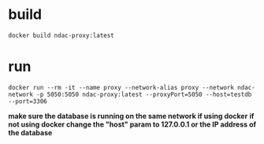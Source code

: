 # build
```
docker build ndac-proxy:latest
```

# run
`docker run --rm -it --name proxy --network-alias proxy --network ndac-network -p 5050:5050 ndac-proxy:latest --proxyPort=5050 --host=testdb --port=3306`

**make sure the database is running on the same network if using docker**
**if not using docker change the "host" param to 127.0.0.1 or the IP address of the database**

